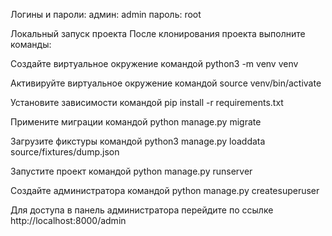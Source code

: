 Логины и пароли:
админ: admin 
пароль: root

Локальный запуск проекта
После клонирования проекта выполните команды:

Создайте виртуальное окружение командой
python3 -m venv venv

Активируйте виртуальное окружение командой
source venv/bin/activate

Установите зависимости командой
pip install -r requirements.txt

Примените миграции командой
python manage.py migrate

Загрузите фикстуры командой
python3 manage.py loaddata source/fixtures/dump.json

Запустите проект командой
python manage.py runserver

Создайте администратора командой
python manage.py createsuperuser

Для доступа в панель администратора перейдите по ссылке http://localhost:8000/admin